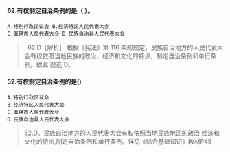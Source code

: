 #### 62.有权制定自治条例的是（ ）。
    A.特别行政区议会 B.经济特区人民代表大会
    C.直辖市人民代表大会 D.民族自治县人民代表大会
>   . 62 D［解析］ 根据《宪法》第 116 条的规定，民族自治地方的人民代表大
    会有权依照当地民族的政治、经济和文化的特点，制定自治条例和单行条例。故此
    题选 D。

#### 52.有权制定自治条例的是()
    A.特别行政区议会
    B.经济特区人民代表大会
    C.直辖市人民代表大会
    D.民族自治县人民代表大会
>   52.D。民族自治地方的人民代表大会有权依照当地民族地区的政治
    经济和文化的特点,制定自治条例和单行条例。详见《综合基础知识》教材P45













